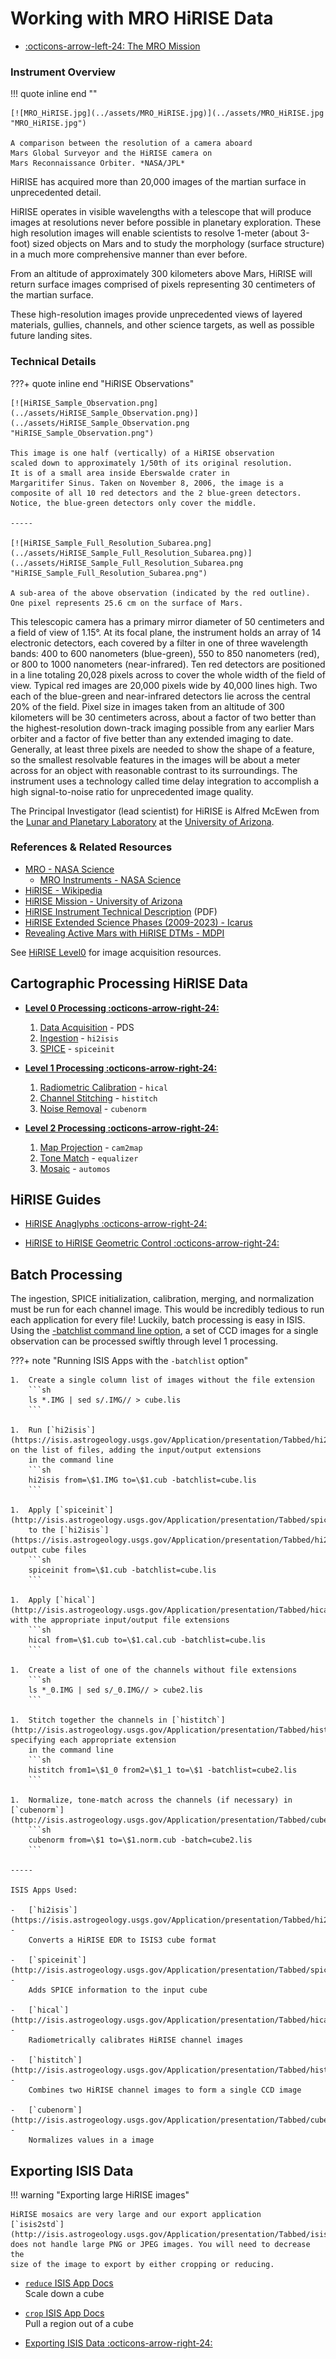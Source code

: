 # Working with MRO HiRISE Data

<div class="grid cards" markdown>

- [:octicons-arrow-left-24: The MRO Mission](../index.md)

</div>

### Instrument Overview

!!! quote inline end ""

    [![MRO_HiRISE.jpg](../assets/MRO_HiRISE.jpg)](../assets/MRO_HiRISE.jpg "MRO_HiRISE.jpg")

    A comparison between the resolution of a camera aboard
    Mars Global Surveyor and the HiRISE camera on 
    Mars Reconnaissance Orbiter. *NASA/JPL*
    

HiRISE has acquired more than 20,000 images of the martian surface in
unprecedented detail.

HiRISE operates in visible wavelengths with a telescope that will
produce images at resolutions never before possible in planetary
exploration. These high resolution images will enable scientists to
resolve 1-meter (about 3-foot) sized objects on Mars and to study the
morphology (surface structure) in a much more comprehensive manner than
ever before.

From an altitude of approximately 300 kilometers above Mars, HiRISE will
return surface images comprised of pixels representing 30 centimeters of
the martian surface.

These high-resolution images provide unprecedented views of layered
materials, gullies, channels, and other science targets, as well as
possible future landing sites.


### Technical Details

???+ quote inline end "HiRISE Observations"

    [![HiRISE_Sample_Observation.png](../assets/HiRISE_Sample_Observation.png)](../assets/HiRISE_Sample_Observation.png "HiRISE_Sample_Observation.png")

    This image is one half (vertically) of a HiRISE observation
    scaled down to approximately 1/50th of its original resolution.
    It is of a small area inside Eberswalde crater in
    Margaritifer Sinus. Taken on November 8, 2006, the image is a 
    composite of all 10 red detectors and the 2 blue-green detectors.  Notice, the blue-green detectors only cover the middle.

    -----

    [![HiRISE_Sample_Full_Resolution_Subarea.png](../assets/HiRISE_Sample_Full_Resolution_Subarea.png)](../assets/HiRISE_Sample_Full_Resolution_Subarea.png "HiRISE_Sample_Full_Resolution_Subarea.png")

    A sub-area of the above observation (indicated by the red outline). 
    One pixel represents 25.6 cm on the surface of Mars.

This telescopic camera has a primary mirror diameter of 50 centimeters
and a field of view of 1.15°. At its focal plane, the instrument holds
an array of 14 electronic detectors, each covered by a filter in one of
three wavelength bands: 400 to 600 nanometers (blue-green), 550 to 850
nanometers (red), or 800 to 1000 nanometers (near-infrared). Ten red
detectors are positioned in a line totaling 20,028 pixels across to
cover the whole width of the field of view. Typical red images are
20,000 pixels wide by 40,000 lines high. Two each of the blue-green and
near-infrared detectors lie across the central 20% of the field. Pixel
size in images taken from an altitude of 300 kilometers will be 30
centimeters across, about a factor of two better than the
highest-resolution down-track imaging possible from any earlier Mars
orbiter and a factor of five better than any extended imaging to date.
Generally, at least three pixels are needed to show the shape of a
feature, so the smallest resolvable features in the images will be about
a meter across for an object with reasonable contrast to its
surroundings. The instrument uses a technology called time delay
integration to accomplish a high signal-to-noise ratio for unprecedented
image quality.

The Principal Investigator (lead scientist) for HiRISE is Alfred McEwen
from the [Lunar and Planetary Laboratory](http://www.lpl.arizona.edu/)
at the [University of Arizona](http://www.arizona.edu/).

### References & Related Resources
  
- [MRO - NASA Science](https://science.nasa.gov/mission/mars-reconnaissance-orbiter/)
    - [MRO Instruments - NASA Science](https://science.nasa.gov/mission/mars-reconnaissance-orbiter/science-instruments/)
- [HiRISE - Wikipedia](http://en.wikipedia.org/wiki/HiRISE)
- [HiRISE Mission - University of Arizona](https://www.uahirise.org)
- [HiRISE Instrument Technical Description](http://marsoweb.nas.nasa.gov/HiRISE/papers/6th_mars_conf/Delemere_HiRISE_InstDev.pdf) (PDF)
- [HiRISE Extended Science Phases (2009-2023) - Icarus](https://www.sciencedirect.com/science/article/pii/S0019103523003731)
- [Revealing Active Mars with HiRISE DTMs - MDPI](https://www.mdpi.com/2072-4292/14/10/2403)

See [HiRISE Level0](../hirise-level-0.md) for image acquisition resources.

## Cartographic Processing HiRISE Data

<div class="grid cards" markdown>

-   **[Level 0 Processing :octicons-arrow-right-24:](../hirise-level-0.md)**

    1.  [Data Acquisition](../hirise-level-0.md#acquiring-data) - PDS
    1.  [Ingestion](../hirise-level-0.md#ingestion) - `hi2isis`
    1.  [SPICE](../hirise-level-0.md#spice) - `spiceinit`

-   **[Level 1 Processing :octicons-arrow-right-24:](../hirise-level-1.md)**

    1.  [Radiometric Calibration](../hirise-level-1.md#hirise-radiometric-calibration) - `hical`
    1.  [Channel Stitching](../hirise-level-1.md#channel-stitching) - `histitch`
    1.  [Noise Removal](../hirise-level-1.md#noise-removal) - `cubenorm`

-   **[Level 2 Processing :octicons-arrow-right-24:](../hirise-level-2.md)**

    1.  [Map Projection](../hirise-level-2.md#map-projecting-hirise-images) - `cam2map`
    1.  [Tone Match](../hirise-level-2.md#tone-matching) - `equalizer`
    1.  [Mosaic](../hirise-level-2.md#mosaicking) - `automos`

</div>

## HiRISE Guides

<div class="grid cards" markdown>

-   [HiRISE Anaglyphs :octicons-arrow-right-24:](../hirise-anaglyphs.md)

-   [HiRISE to HiRISE Geometric Control :octicons-arrow-right-24:](../hirise-geometric-control.md)

</div>


## Batch Processing

The ingestion, SPICE initialization, calibration, merging, and
normalization must be run for each channel image. This would be
incredibly tedious to run each application for every file! Luckily,
batch processing is easy in ISIS. Using the 
[-batchlist command line option](../../../../concepts/isis-fundamentals/command-line-usage.md#-batchlist-parameter), 
a set of CCD images for a single observation can be
processed swiftly through level 1 processing.

???+ note "Running ISIS Apps with the `-batchlist` option"

    1.  Create a single column list of images without the file extension  
        ```sh
        ls *.IMG | sed s/.IMG// > cube.lis
        ```

    1.  Run [`hi2isis`](https://isis.astrogeology.usgs.gov/Application/presentation/Tabbed/hi2isis/hi2isis.html) on the list of files, adding the input/output extensions 
        in the command line  
        ```sh
        hi2isis from=\$1.IMG to=\$1.cub -batchlist=cube.lis
        ```

    1.  Apply [`spiceinit`](http://isis.astrogeology.usgs.gov/Application/presentation/Tabbed/spiceinit/spiceinit.html) 
        to the [`hi2isis`](https://isis.astrogeology.usgs.gov/Application/presentation/Tabbed/hi2isis/hi2isis.html) output cube files  
        ```sh
        spiceinit from=\$1.cub -batchlist=cube.lis
        ```

    1.  Apply [`hical`](http://isis.astrogeology.usgs.gov/Application/presentation/Tabbed/hical/hical.html) with the appropriate input/output file extensions  
        ```sh
        hical from=\$1.cub to=\$1.cal.cub -batchlist=cube.lis
        ```

    1.  Create a list of one of the channels without file extensions  
        ```sh
        ls *_0.IMG | sed s/_0.IMG// > cube2.lis
        ```

    1.  Stitch together the channels in [`histitch`](http://isis.astrogeology.usgs.gov/Application/presentation/Tabbed/histitch/histitch.html) specifying each appropriate extension 
        in the command line  
        ```sh
        histitch from1=\$1_0 from2=\$1_1 to=\$1 -batchlist=cube2.lis
        ```

    1.  Normalize, tone-match across the channels (if necessary) in [`cubenorm`](http://isis.astrogeology.usgs.gov/Application/presentation/Tabbed/cubenorm/cubenorm.html)  
        ```sh
        cubenorm from=\$1 to=\$1.norm.cub -batch=cube2.lis
        ```

    -----

    ISIS Apps Used:

    -   [`hi2isis`](https://isis.astrogeology.usgs.gov/Application/presentation/Tabbed/hi2isis/hi2isis.html) - 
        Converts a HiRISE EDR to ISIS3 cube format

    -   [`spiceinit`](http://isis.astrogeology.usgs.gov/Application/presentation/Tabbed/spiceinit/spiceinit.html) - 
        Adds SPICE information to the input cube

    -   [`hical`](http://isis.astrogeology.usgs.gov/Application/presentation/Tabbed/hical/hical.html) - 
        Radiometrically calibrates HiRISE channel images

    -   [`histitch`](http://isis.astrogeology.usgs.gov/Application/presentation/Tabbed/histitch/histitch.html) - 
        Combines two HiRISE channel images to form a single CCD image

    -   [`cubenorm`](http://isis.astrogeology.usgs.gov/Application/presentation/Tabbed/cubenorm/cubenorm.html) - 
        Normalizes values in a image



## Exporting ISIS Data

!!! warning "Exporting large HiRISE images"

    HiRISE mosaics are very large and our export application
    [`isis2std`](http://isis.astrogeology.usgs.gov/Application/presentation/Tabbed/isis2std/isis2std.html)
    does not handle large PNG or JPEG images. You will need to decrease the
    size of the image to export by either cropping or reducing.

<div class="grid cards" markdown>

-   [`reduce` ISIS App Docs](https://isis.astrogeology.usgs.gov/Application/presentation/Tabbed/reduce/reduce.html)  
    Scale down a cube

-   [`crop` ISIS App Docs](https://isis.astrogeology.usgs.gov/Application/presentation/Tabbed/crop/crop.html)  
    Pull a region out of a cube

-   [Exporting ISIS Data :octicons-arrow-right-24:](../../../../getting-started/using-isis-first-steps/exporting-isis-data.md)

</div>

